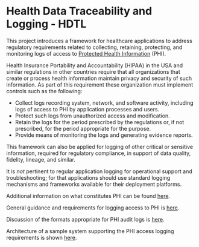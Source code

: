 # Health Data Traceability and Logging - HDTL

This project introduces a framework for healthcare applications to address
regulatory requirements related to collecting, retaining, protecting, and monitoring
 logs of access to [Protected Health Information](docs/phi.md) (PHI).

Health Insurance Portability and Accountability (HIPAA) in the USA and similar
regulations in other countries require that all organizations that create or process
health information maintain privacy and security of such information. As part of this requirement
these organization must implement controls such as the following:
- Collect logs recording system, network, and software activity, including 
  logs of access to PHI by application processes and users.
- Protect such logs from unauthorized access and modification.
- Retain the logs for the period prescribed by the regulations or, if not prescribed,
  for the period appropriate for the purpose.
- Provide means of monitoring the logs and generating evidence reports.

This framework can also be applied for logging of other critical or sensitive information, required for regulatory compliance, in support of data quality, fidelity, lineage, and similar.  

It is _not_ pertinent to regular application logging for operational support and troubleshooting; for that applications should use standard logging mechanisms and frameworks available for their deployment platforms.

Additional information on what constitutes PHI can be found [here](docs/phi.md).

General guidance and requirements for logging access to PHI is [here](docs/guide.md).

Discussion of the formats appropriate for PHI audit logs is [here](docs/audit_records.md).

Architecture of a sample system supporting the PHI access logging requirements is shown [here](docs/sample_arch.md).
